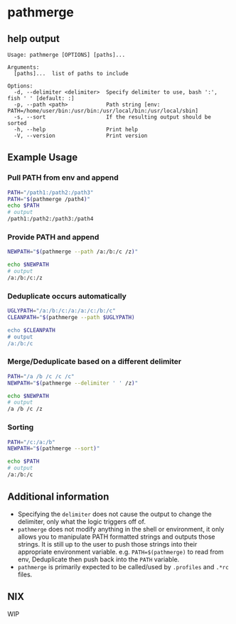 # pathmerge

## help output

```
Usage: pathmerge [OPTIONS] [paths]...

Arguments:
  [paths]...  list of paths to include

Options:
  -d, --delimiter <delimiter>  Specify delimiter to use, bash ':', fish ' ' [default: :]
  -p, --path <path>            Path string [env: PATH=/home/user/bin:/usr/bin:/usr/local/bin:/usr/local/sbin]
  -s, --sort                   If the resulting output should be sorted
  -h, --help                   Print help
  -V, --version                Print version
```

## Example Usage

### Pull PATH from env and append
```sh
PATH="/path1:/path2:/path3"
PATH="$(pathmerge /path4)"
echo $PATH
# output
/path1:/path2:/path3:/path4
```

### Provide PATH and append

```sh
NEWPATH="$(pathmerge --path /a:/b:/c /z)"

echo $NEWPATH
# output
/a:/b:/c:/z
```

### Deduplicate occurs automatically

```sh
UGLYPATH="/a:/b:/c:/a:/a:/c:/b:/c"
CLEANPATH="$(pathmerge --path $UGLYPATH)

echo $CLEANPATH
# output
/a:/b:/c
```

### Merge/Deduplicate based on a different delimiter

```sh
PATH="/a /b /c /c /c"
NEWPATH="$(pathmerge --delimiter ' ' /z)"

echo $NEWPATH
# output
/a /b /c /z
```

### Sorting

```sh
PATH="/c:/a:/b"
NEWPATH="$(pathmerge --sort)"

echo $PATH
# output
/a:/b:/c
```

## Additional information

- Specifying the `delimiter` does not cause the output to change the delimiter,
  only what the logic triggers off of.
- `pathmerge` does not modify anything in the shell or environment, it only
  allows you to manipulate PATH formatted strings and outputs those strings.
  It is still up to the user to push those strings into their appropriate
  environment variable. e.g. `PATH=$(pathmerge)` to read from env, Deduplicate
  then push back into the `PATH` variable.
- `pathmerge` is primarily expected to be called/used by `.profiles` and `.*rc`
  files.

## NIX

WIP
